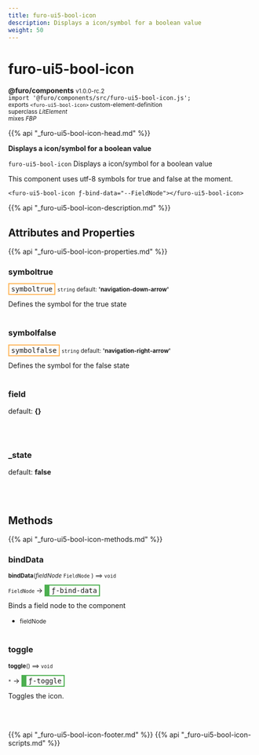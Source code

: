 ```yaml
---
title: furo-ui5-bool-icon
description: Displays a icon/symbol for a boolean value
weight: 50
---
```


# furo-ui5-bool-icon
**@furo/components** <small>v1.0.0-rc.2</small>
<br>`import '@furo/components/src/furo-ui5-bool-icon.js';`<small>
<br>exports `<furo-ui5-bool-icon>` custom-element-definition
<br>superclass *LitElement*
<br> mixes *FBP*</small>

{{% api "_furo-ui5-bool-icon-head.md" %}}

**Displays a icon/symbol for a boolean value**

`furo-ui5-bool-icon`
Displays a icon/symbol for a boolean value

This component uses utf-8 symbols for true and false at the moment.

```
<furo-ui5-bool-icon ƒ-bind-data="--FieldNode"></furo-ui5-bool-icon>
```

{{% api "_furo-ui5-bool-icon-description.md" %}}


## Attributes and Properties
{{% api "_furo-ui5-bool-icon-properties.md" %}}





### **symboltrue**

<span  style="border-width:2px; border-style: solid;border-color:  rgb(255, 182, 91);font-family:monospace; padding:2px 4px;">symboltrue</span>
<small>`string` default: **&#39;navigation-down-arrow&#39;**</small>

Defines the symbol for the true state
<br><br>

### **symbolfalse**

<span  style="border-width:2px; border-style: solid;border-color:  rgb(255, 182, 91);font-family:monospace; padding:2px 4px;">symbolfalse</span>
<small>`string` default: **&#39;navigation-right-arrow&#39;**</small>

Defines the symbol for the false state
<br><br>

### **field**
default: **{}**</small>


<br><br>


### **_state**
default: **false**</small>


<br><br>

## Methods
{{% api "_furo-ui5-bool-icon-methods.md" %}}


### **bindData**
<small>**bindData**(*fieldNode* `FieldNode` ) ⟹ `void`</small>

<small>`FieldNode` </small> →
<span  style="border-width:2px 2px 2px 10px; border-style: solid;border-color:  rgb(76, 175, 80);font-family:monospace; padding:2px 4px;">ƒ-bind-data</span>

Binds a field node to the component

- <small>fieldNode </small>
<br><br>

### **toggle**
<small>**toggle**() ⟹ `void`</small>

<small>`*`</small> →
<span  style="border-width:2px 2px 2px 10px; border-style: solid;border-color:  rgb(76, 175, 80);font-family:monospace; padding:2px 4px;">ƒ-toggle</span>

Toggles the icon.

<br><br>









{{% api "_furo-ui5-bool-icon-footer.md" %}}
{{% api "_furo-ui5-bool-icon-scripts.md" %}}
